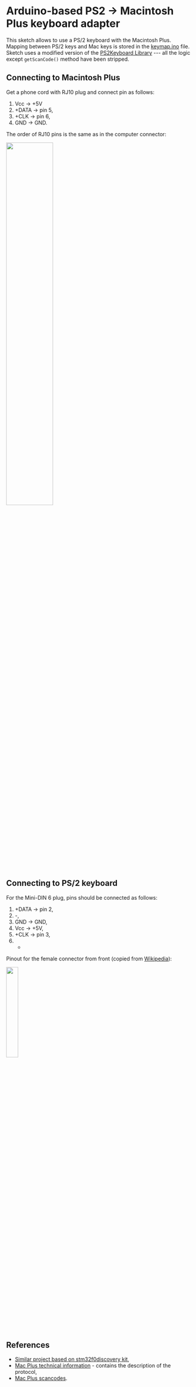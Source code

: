 # Arduino-based PS2 -> Macintosh Plus keyboard adapter

This sketch allows to use a PS/2 keyboard with the Macintosh Plus. Mapping between PS/2 keys and Mac keys is stored in the [keymap.ino](mac_plus_ps2/keymap.ino) file. Sketch uses a modified version of the [PS2Keyboard Library](http://www.pjrc.com/teensy/td_libs_PS2Keyboard.html) --- all the logic except `getScanCode()` method have been stripped.

## Connecting to Macintosh Plus

Get a phone cord with RJ10 plug and connect pin as follows:

1. Vcc -> +5V
2. +DATA -> pin 5,
3. +CLK -> pin 6,
4. GND -> GND.

The order of RJ10 pins is the same as in the computer connector:

<img src="https://github.com/trekawek/mac-plus-ps2/raw/master/doc/mac-plus-keyboard-pinout.png" width="50%">

## Connecting to PS/2 keyboard

For the Mini-DIN 6 plug, pins should be connected as follows:

1. +DATA -> pin 2,
2. -,
3. GND -> GND,
4. Vcc -> +5V,
5. +CLK -> pin 3,
6. -

Pinout for the female connector from front (copied from [Wikipedia](https://en.wikipedia.org/wiki/PS/2_port)):

<img src="https://github.com/trekawek/mac-plus-ps2/raw/master/doc/minidin6-pinout.png" width="25%">

## References
 
* [Similar project based on stm32f0discovery kit](http://www.synack.net/~bbraun/mackbd/index.html),
* [Mac Plus technical information](http://www.mac.linux-m68k.org/devel/plushw.php) - contains the description of the protocol,
* [Mac Plus scancodes](https://github.com/altercation/tmk_firrmware_hhkb_teensy2/blob/master/protocol/m0110.c).
